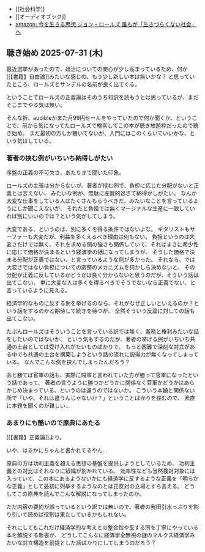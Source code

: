 - [[社会科学]]
- [[オーディオブック]]
- [amazon: 今を生きる思想 ジョン・ロールズ 誰もが「生きづらくない社会」へ](https://amzn.to/4lXiFdI)

## 聴き始め 2025-07-31 (木)

最近選挙があったので、政治についての関心が少し高まっているため、何か[[【書籍】自由論]]みたいな感じの、もう少し新しい本は無いかな？
と思っていたところ、ロールズとサンデルの名前が良く出てくる。

ということでロールズの正義論はそのうち和訳を読もうとは思っているが、まだそこまでやる気は無い。

そんな折、audibleがまた月99円セールをやっていたので何か聞くか、ということで、前から気になってたロールズで検索してこの本が聴き放題枠だったので聴き始め。
まだ最初の方しか聴いてないが、入門にはこのくらいでいいかな、という気はしている。

### 著者の挟む例がいちいち納得しがたい

序盤の正義の不可欠さ、あたりまで聞いた印象。

ロールズの主張は分からないが、著者が挟む例で、負担に応じた分配がないと正義とは言えない、
みたいな例が、無駄に左翼的過ぎて納得がしがたい。
なんか大変な仕事をしている人はたくさんもらうべきだ、みたいなことを言っているようにしか聞こえないが、
それだと負担では無くマージナルな生産に一致していれば別にいいのでは？という気がしてしまう。

大変である、というのは、別に多くを得る条件ではないよな。
ギタリストもサーファーも大変だが、利益を多くえるべき理由は何もない。
負担というのは大変さだけでは無く、それを求める側の強さも関係していて、それはまさに希少性に応じて価格が決まるという経済学の話になってしまうが、
そうした価格で決まる分配が正義ではない、と言っているような例が多かった。
それなら、では大変さではない負担についての調整のメカニズムを何かしら決めないと、
その分配が正義に反しているかどうかは良く分からないと思うのだが、そういう話は出てこない。
単に大変な人は多くを得るべきでそうでないなら正義でない、と言っているように見える。

経済学的なものに反する例を挙げるのなら、それがなぜ正しいといえるのか？という話をするのかと期待して続きを待つが、
全然そういう反論に対しての話も出てこない。

たぶんロールズはそういうことを言っている訳では無く、義務と権利みたいな話をしたいのではないか、
という気もするのだが、著者の挙げる例がいちいち共通の土台としては受け入れがたいものばかりで、
もっと困難で深刻な対立がある中でも共通の土台を構築しようという話の流れに説得力が無くなってしまっている。
なんでこんな例を挟んでしまったんだろう？

あと勝てば官軍の話も、実際に賊軍と言われていた方が勝って官軍になったという話であって、
著者の言うように勝つかどうかに関係なく官軍かどうかはあらかじめ決まっている、というのは違うのではないか。
こういう本題と関係ない所で「いや、それは違うんじゃないか？」ということばかりを挟むので、
素直に本題を聞くのが難しい…

### あまりにも酷いので原典にあたる

[[【書籍】正義論]]より。

いや、はるかにちゃんと書かれてるやん…

原典の方は功利主義を超える思想の基盤を提供しようとしているため、
功利主義との対比はそれなりに紙幅が割かれている。
効率性なども当然検討対象には入っていて、この本にあるようないかにも経済学に反するような正義を「明らかな正義」として最初に列挙するようなのとは正反対の立場とすら言える。
どうしてこの原典を読んでこんな解説になってしまったのか。

ただ内容の要約が誤っているという訳では無いので、著者の我田引水っぷりを割り引いて読めば役割は果たしているかもしれない。

それにしてもこれだけ経済学的な考えとの整合性や反する所を丁寧にやっている本を解説する新書が、
どうしてこんなに経済学全無視の謎のマルクス経済学みたいな対立構造を前提とした話ばかりにしてしまうのだろう？